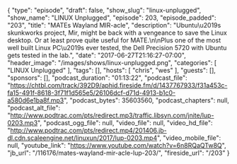 {
  "type": "episode",
  "draft": false,
  "show_slug": "linux-unplugged",
  "show_name": "LINUX Unplugged",
  "episode": 203,
  "episode_padded": "203",
  "title": "MATEs Wayland MIR-acle",
  "description": "Ubuntu\u2019s skunkworks project, Mir, might be back with a vengeance to save the Linux desktop. Or at least prove quite useful for MATE.\n\nPlus one of the most well built Linux PC\u2019s ever tested, the Dell Precision 5720 with Ubuntu gets tested in the lab.",
  "date": "2017-06-27T21:16:27-07:00",
  "header_image": "/images/shows/linux-unplugged.png",
  "categories": [
    "LINUX Unplugged"
  ],
  "tags": [],
  "hosts": [
    "chris",
    "wes"
  ],
  "guests": [],
  "sponsors": [],
  "podcast_duration": "01:13:22",
  "podcast_file": "https://chtbl.com/track/392D9/aphid.fireside.fm/d/1437767933/f31a453c-fa15-491f-8618-3f71f1d565e5/26106dcf-d71d-4913-b1c0-a580d6e1ba8f.mp3",
  "podcast_bytes": 35603560,
  "podcast_chapters": null,
  "podcast_alt_file": "http://www.podtrac.com/pts/redirect.mp3/traffic.libsyn.com/jnite/lup-0203.mp3",
  "podcast_ogg_file": null,
  "video_file": null,
  "video_hd_file": "http://www.podtrac.com/pts/redirect.mp4/201406.jb-dl.cdn.scaleengine.net/linuxun/2017/lup-0203.mp4",
  "video_mobile_file": null,
  "youtube_link": "https://www.youtube.com/watch?v=6n8RQaQTw8Q",
  "jb_url": "/116176/mates-wayland-mir-acle-lup-203/",
  "fireside_url": "/203"
}

